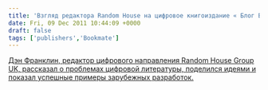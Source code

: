 ```yaml
---
title: 'Взгляд редактора Random House на цифровое книгоиздание « Блог Bookmate'
date: Fri, 09 Dec 2011 10:44:09 +0000
draft: false
tags: ['publishers','Bookmate']
---
```


[Дэн Франклин, редактор цифрового направления Random House Group UK, рассказал о проблемах цифровой литературы, поделился идеями и показал успешные примеры зарубежных разработок.](http://blog.bookmate.com/2011/12/09/dan-franklin-video/)